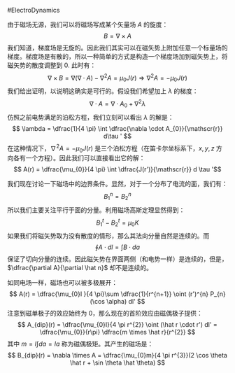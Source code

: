 #ElectroDynamics 

由于磁场无源，我们可以将磁场写成某个矢量场 $A$ 的旋度：
$$
B = \nabla \times A
$$
我们知道，梯度场是无旋的。因此我们其实可以在磁矢势上附加任意一个标量场的梯度。梯度场是有散的，所以一种简单的方式是构造一个梯度场加到磁矢势上，将磁矢势的散度调整到 0. 此时有：
$$
\nabla  \times B = \nabla (\nabla  \cdot A) - \nabla^{2}A = \mu_{0}J(r) \Rightarrow  \nabla^{2}A = - \mu_{0}J(r)
$$
我们给出证明，以说明这确实是可行的。假设我们希望加上 $\lambda$ 的梯度：
$$
\nabla \cdot  A  = \nabla \cdot A_{0}  + \nabla^{2} \lambda
$$
仿照之前电势满足的泊松方程，我们立刻可以看出 $\lambda$ 的解是：
$$
\lambda = \dfrac{1}{4 \pi} \int \dfrac{\nabla  \cdot A_{0}}{\mathscr{r}} d\tau '
$$
在这种情况下，$\nabla^{2}A = - \mu_{0}J(r)$ 是三个泊松方程（在笛卡尔坐标系下，$x,y,z$ 方向各有一个方程）。因此我们可以直接看出它的解：
$$
A(r) = \dfrac{\mu_{0}}{4 \pi}
 \int \dfrac{J(r')}{\mathscr{r}} d \tau '$$


我们现在讨论一下磁场中的边界条件。显然，对于一个分布了电流的面，我们有：
$$
B_{1}^{n} = B_{2}^{n}
$$
所以我们主要关注平行于面的分量。利用磁场高斯定理显然得到：
$$
B_{1}^{t} - B_{2}^{t} = \mu_{0}K
$$
如果我们将磁矢势取为没有散度的情形，那么其法向分量自然是连续的。而
$$
\oint A \cdot dl = \int B \cdot da 
$$
保证了切向分量的连续。因此磁矢势在界面两侧（和电势一样）是连续的，但是，$\dfrac{\partial A}{\partial \hat n}$ 却不是连续的。



如同电场一样，磁场也可以被多极展开：
$$
A(r) = \dfrac{\mu_{0}I }{4 \pi}\sum \dfrac{1}{r^{n+1}} \oint (r')^{n}  P_{n}(\cos  \alpha) dl'
$$
注意到磁单极子的效应始终为 0，那么现在的首阶效应由磁偶极子提供：
$$
A_{dip}(r) = \dfrac{\mu_{0}I}{4 \pi r^{2}} \oint (\hat r  \cdot r') dl' = \dfrac{\mu_{0}}{r\pi} \dfrac{m \times \hat r}{r^{2}}
$$
其中 $m = I \int da = Ia$ 称为磁偶极矩。其产生的磁场是：
$$
B_{dip}(r) = \nabla  \times A = \dfrac{\mu_{0}m}{4 \pi r^{3}}(2 \cos  \theta \hat r  + \sin \theta  \hat  \theta)
$$






